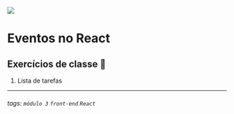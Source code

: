 ![](https://i.imgur.com/xG74tOh.png)

# Eventos no React

## Exercícios de classe 🏫
1. Lista de tarefas

---


###### tags: `módulo 3` `front-end` `React`

